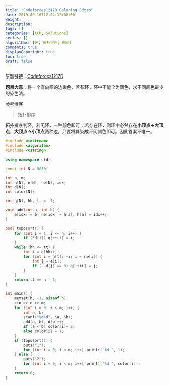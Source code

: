 ```yaml
---
title: "Codeforces1217D Coloring Edges"
date: 2019-09-16T12:24:12+08:00
weight: 
description:
tags: []
categories: [ACM, Solutions]
series: []
algorithms: [环, 拓扑排序, 图论]
comments: true
displayCopyright: true
toc: true
draft: false
---
```


原题链接：[Codeforces1217D](https://codeforces.com/problemset/problem/1217/D)

**题目大意**：将一个有向图的边染色，若有环，环中不能全为同色，求不同颜色最少的染色法。

<!--more-->

[参考博客](https://blog.csdn.net/qq_41835683/article/details/100747422)

> 拓扑排序

拓扑排序判环，若无环，一种颜色即可；若存在环，则环中必然存在**小顶点->大顶点**，**大顶点->小顶点**两种边，只要将其染成不同颜色即可。因此答案不唯一。

```cpp
#include <iostream>
#include <algorithm>
#include <cstring>

using namespace std;

const int N = 5010;

int n, m;
int h[N], e[N], ne[N], idx;
int d[N];
int color[N];

int q[N], hh, tt = -1;

void add(int a, int b) {
    e[idx] = b, ne[idx] = h[a], h[a] = idx++;
}

bool toposort() {
    for (int i = 1; i <= n; i++) {
        if (!d[i]) q[++tt] = i;
    }
    while (hh <= tt) {
        int t = q[hh++];
        for (int i = h[t]; ~i; i = ne[i]) {
            int j = e[i];
            if (--d[j] == 0) q[++tt] = j;
        }
    }
    return tt == n - 1; 
}

int main() {   
    memset(h, -1, sizeof h);
    cin >> n >> m;
    for (int i = 0; i < m; i++) {
        int a, b;
        scanf("%d%d", &a, &b);
        add(a, b), d[b]++;
        if (a < b) color[i]= 2;
        else color[i] = 1;
    }
    if (toposort()) {
        puts("1");
        for (int i = 0; i < m; i++) printf("%d ", 1);
    } else {
        puts("2");
        for (int i = 0; i < m; i++) printf("%d ", color[i]);
    }
    return 0;
}
```

